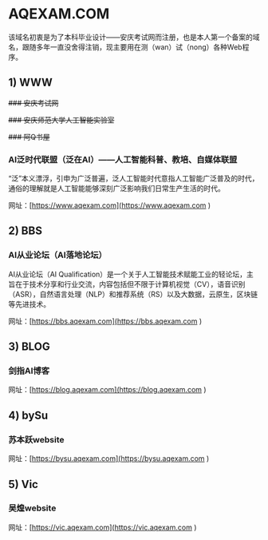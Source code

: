 # AQEXAM.COM

该域名初衷是为了本科毕业设计——安庆考试网而注册，也是本人第一个备案的域名，跟随多年一直没舍得注销，现主要用在测（wan）试（nong）各种Web程序。

## 1) WWW

~~### 安庆考试网~~

~~### 安庆师范大学人工智能实验室~~

~~### 阿Q书屋~~

### AI泛时代联盟（泛在AI）——人工智能科普、教培、自媒体联盟

“泛”本义漂浮，引申为广泛普遍，泛人工智能时代意指人工智能广泛普及的时代，通俗的理解就是人工智能能够深刻广泛影响我们日常生产生活的时代。

网址：[https://www.aqexam.com](<https://www.aqexam.com> )

## 2) BBS

### AI从业论坛（AI落地论坛）

AI从业论坛（AI Qualification）是一个关于人工智能技术赋能工业的轻论坛，主旨在于技术分享和行业交流，内容包括但不限于计算机视觉（CV），语音识别（ASR），自然语言处理（NLP）和推荐系统（RS）以及大数据，云原生，区块链等先进技术。

网址：[https://bbs.aqexam.com](<https://bbs.aqexam.com> )

## 3) BLOG

### 剑指AI博客

网址：[https://blog.aqexam.com](<https://blog.aqexam.com> )

## 4) bySu

### 苏本跃website

网址：[https://bysu.aqexam.com](<https://bysu.aqexam.com> )

## 5) Vic

### 吴煌website

网址：[https://vic.aqexam.com](<https://vic.aqexam.com> )

